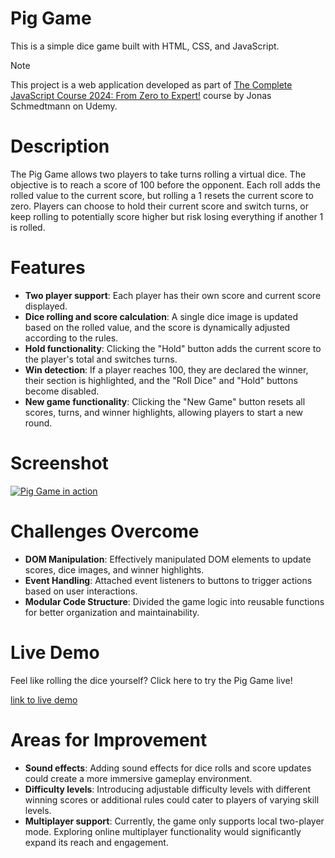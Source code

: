 # Pig Game

This is a simple dice game built with HTML, CSS, and JavaScript.

> [!NOTE]
> This project is a web application developed as part of [The Complete JavaScript Course 2024: From Zero to Expert!](https://www.udemy.com/course/the-complete-javascript-course/) course by Jonas Schmedtmann on Udemy.

# Description

The Pig Game allows two players to take turns rolling a virtual dice. The objective is to reach a score of 100 before the opponent. Each roll adds the rolled value to the current score, but rolling a 1 resets the current score to zero. Players can choose to hold their current score and switch turns, or keep rolling to potentially score higher but risk losing everything if another 1 is rolled.

# Features

- **Two player support**: Each player has their own score and current score displayed.
- **Dice rolling and score calculation**: A single dice image is updated based on the rolled value, and the score is dynamically adjusted according to the rules.
- **Hold functionality**: Clicking the "Hold" button adds the current score to the player's total and switches turns.
- **Win detection**: If a player reaches 100, they are declared the winner, their section is highlighted, and the "Roll Dice" and "Hold" buttons become disabled.
- **New game functionality**: Clicking the "New Game" button resets all scores, turns, and winner highlights, allowing players to start a new round.

# Screenshot

[![Pig Game in action](screenshot.gif)](./screenshot.gif)

# Challenges Overcome

- **DOM Manipulation**: Effectively manipulated DOM elements to update scores, dice images, and winner highlights.
- **Event Handling**: Attached event listeners to buttons to trigger actions based on user interactions.
- **Modular Code Structure**: Divided the game logic into reusable functions for better organization and maintainability.

# Live Demo

Feel like rolling the dice yourself? Click here to try the Pig Game live!

[link to live demo](https://ahmedmohamedabdelaty.github.io/Pig-Game/)

# Areas for Improvement

- **Sound effects**: Adding sound effects for dice rolls and score updates could create a more immersive gameplay environment.
- **Difficulty levels**: Introducing adjustable difficulty levels with different winning scores or additional rules could cater to players of varying skill levels.
- **Multiplayer support**: Currently, the game only supports local two-player mode. Exploring online multiplayer functionality would significantly expand its reach and engagement.
